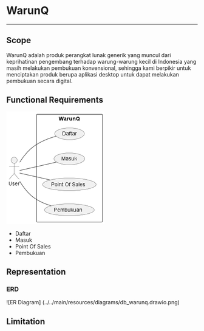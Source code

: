 # WarunQ

***

## Scope

WarunQ adalah produk perangkat lunak generik yang muncul dari keprihatinan pengembang terhadap warung-warung kecil di Indonesia yang masih melakukan pembukuan konvensional, sehingga kami berpikir untuk menciptakan produk berupa aplikasi desktop untuk dapat melakukan pembukuan secara digital.

## Functional Requirements

![Use Case Diagram](../../../out/use_case_diagram.png)
- Daftar
- Masuk
- Point Of Sales
- Pembukuan

## Representation

### ERD

![ER Diagram] (../../main/resources/diagrams/db_warunq.drawio.png)

## Limitation

